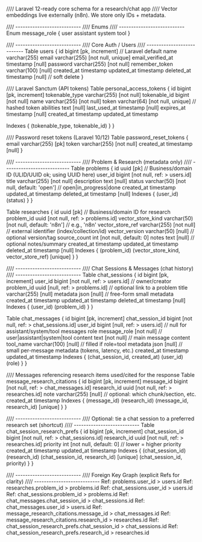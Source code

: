 //// Laravel 12-ready core schema for a research/chat app
//// Vector embeddings live externally (n8n). We store only IDs + metadata.

//// ---------------------------
//// Enums
//// ---------------------------
Enum message_role {
  user
  assistant
  system
  tool
}

//// ---------------------------
//// Core Auth / Users
//// ---------------------------
Table users {
  id                bigint [pk, increment] // Laravel default
  name              varchar(255)
  email             varchar(255) [not null, unique]
  email_verified_at timestamp [null]
  password          varchar(255) [not null]
  remember_token    varchar(100) [null]
  created_at        timestamp
  updated_at        timestamp
  deleted_at        timestamp [null] // soft delete
}

//// Laravel Sanctum (API tokens)
Table personal_access_tokens {
  id             bigint [pk, increment]
  tokenable_type varchar(255) [not null]
  tokenable_id   bigint [not null]
  name           varchar(255) [not null]
  token          varchar(64)  [not null, unique] // hashed token
  abilities      text [null]
  last_used_at   timestamp [null]
  expires_at     timestamp [null]
  created_at     timestamp
  updated_at     timestamp

  Indexes {
    (tokenable_type, tokenable_id)
  }
}

//// Password reset tokens (Laravel 10/12)
Table password_reset_tokens {
  email      varchar(255) [pk]
  token      varchar(255) [not null]
  created_at timestamp [null]
}

//// ---------------------------
//// Problem & Research (metadata only)
//// ---------------------------
Table problems {
  id          uuid [pk]                       // Business/domain ID (ULID/UUID ok; using UUID here)
  user_id     bigint [not null, ref: > users.id]
  title       varchar(255) [not null]
  description text [null]
  status      varchar(50) [not null, default: 'open'] // open|in_progress|done
  created_at  timestamp
  updated_at  timestamp
  deleted_at  timestamp [null]
  Indexes {
    (user_id)
    (status)
  }
}

Table researches {
  id                   uuid [pk]                         // Business/domain ID for research
  problem_id           uuid [not null, ref: > problems.id]
  vector_store_kind    varchar(50)  [not null, default: 'n8n'] // e.g., 'n8n'
  vector_store_ref     varchar(255) [not null]                 // external identifier (index/collection/id)
  vector_version       varchar(50)  [null]                     // optional version/tag
  source_count         int          [not null, default: 0]
  notes                text         [null]                     // optional notes/summary
  created_at           timestamp
  updated_at           timestamp
  deleted_at           timestamp [null]
  Indexes {
    (problem_id)
    (vector_store_kind, vector_store_ref) [unique]
  }
}

//// ---------------------------
//// Chat Sessions & Messages (chat history)
//// ---------------------------
Table chat_sessions {
  id          bigint [pk, increment]
  user_id     bigint [not null, ref: > users.id] // owner/creator
  problem_id  uuid   [null, ref: > problems.id]  // optional link to a problem
  title       varchar(255) [null]
  metadata    json        [null]                 // free-form small metadata
  created_at  timestamp
  updated_at  timestamp
  deleted_at  timestamp [null]
  Indexes {
    (user_id)
    (problem_id)
  }
}

Table chat_messages {
  id               bigint [pk, increment]
  chat_session_id  bigint [not null, ref: > chat_sessions.id]
  user_id          bigint [null, ref: > users.id]      // null for assistant/system/tool messages
  role             message_role [not null]             // user|assistant|system|tool
  content          text [not null]                     // main message content
  tool_name        varchar(100) [null]                 // filled if role=tool
  metadata         json [null]                         // small per-message metadata (tokens, latency, etc.)
  created_at       timestamp
  updated_at       timestamp
  Indexes {
    (chat_session_id, created_at)
    (user_id)
    (role)
  }
}

//// Messages referencing research items used/cited for the response
Table message_research_citations {
  id          bigint [pk, increment]
  message_id  bigint [not null, ref: > chat_messages.id]
  research_id uuid   [not null, ref: > researches.id]
  note        varchar(255) [null]   // optional: which chunk/section, etc.
  created_at  timestamp
  Indexes {
    (message_id)
    (research_id)
    (message_id, research_id) [unique]
  }
}

//// ---------------------------
//// Optional: tie a chat session to a preferred research set (shortcut)
//// ---------------------------
Table chat_session_research_prefs {
  id              bigint [pk, increment]
  chat_session_id bigint [not null, ref: > chat_sessions.id]
  research_id     uuid   [not null, ref: > researches.id]
  priority        int    [not null, default: 0] // lower = higher priority
  created_at      timestamp
  updated_at      timestamp
  Indexes {
    (chat_session_id)
    (research_id)
    (chat_session_id, research_id) [unique]
    (chat_session_id, priority)
  }
}

//// ---------------------------
//// Foreign Key Graph (explicit Refs for clarity)
//// ---------------------------
Ref: problems.user_id > users.id
Ref: researches.problem_id > problems.id
Ref: chat_sessions.user_id > users.id
Ref: chat_sessions.problem_id > problems.id
Ref: chat_messages.chat_session_id > chat_sessions.id
Ref: chat_messages.user_id > users.id
Ref: message_research_citations.message_id > chat_messages.id
Ref: message_research_citations.research_id > researches.id
Ref: chat_session_research_prefs.chat_session_id > chat_sessions.id
Ref: chat_session_research_prefs.research_id > researches.id
